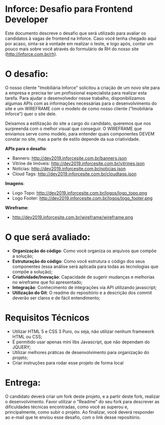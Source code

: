 # Inforce: Desafio para Frontend Developer
Este documento descreve o desafio que será utilizado para avaliar os candidatos à vagas de frontend na Inforce. Caso você tenha chegado aqui por acaso, sinta-se à vontade em realizar o teste, e logo após, contar um pouco mais sobre você através do formulário de RH do nosso site (http://inforce.com.br/rh). 

# O desafio:
O nosso cliente "Imobiliária Inforce" solicitou a criação de um novo site para a empresa e precisa ter um profissional especialista para realizar esta tarefa. Para ajudar o desenvolvedor nesse trabalho, disponibilizamos algumas APIs com as informações necessárias para o desenvolvimento do site e um WIREFRAME com o modelo de como nosso cliente (“Imobiliária Inforce”) quer o site dele.

Deixamos a estilização do site a cargo do candidato, queremos que nos surpreenda com o melhor visual que conseguir. O WIREFRAME que enviamos serve como modelo, para entender quais componentes DEVEM constar no site, mas a parte de estilo depende da sua criatividade.

**APIs para o desafio**: 

- Banners: http://dev2019.inforcesite.com.br/banners.json
- Vitrine de Imóveis: http://dev2019.inforcesite.com.br/vitrines.json
- Notícias: http://dev2019.inforcesite.com.br/noticias.json
- Cloud Tags: http://dev2019.inforcesite.com.br/cloudtags.json

**Imagens**: 
	
- Logo Topo: http://dev2019.inforcesite.com.br/logos/logo_topo.png
- Logo Footer: http://dev2019.inforcesite.com.br/logos/logo_footer.png

**Wireframe**: 

-	http://dev2019.inforcesite.com.br/wireframe/wireframe.png

# O que será avaliado:

- **Organização do código**: Como você organiza os arquivos que compõe a solução;
- **Estruturação do código**: Como você estrutura o código dos seus componentes (essa análise será aplicada para todas as tecnologias que compõe a solução); 
- **Criatividade/Inovação**: Capacidade de sugerir mudanças e melhorias no wireframe que foi apresentado;
- **Integração**: Conhecimento de integrações via API utilizando javascript;
- **Utilização do Git**: O readme do repositório e a descrição dos commit deverão ser claros e de fácil entendimento;

# Requisitos Técnicos
- Utilizar HTML 5 e CSS 3 Puro, ou seja, não utilizar nenhum framework HTML ou CSS;
- É permitido usar apenas mini libs Javascript, que não dependam do JQUERY; 
- Utilizar melhores práticas de desenvolvimento para organização do projeto;
- Criar instruções para rodar esse projeto de forma local

# Entrega:
O candidato deverá criar um fork deste projeto, e a partir deste fork, realizar o desenvolvimento. Favor utilizar o "Readme" do seu fork para descrever as dificuldades técnicas encontradas, como você as superou e, principalmente, como subir o projeto. Ao finalizar, você deverá responder ao e-mail que te enviou esse desafio, com o link desse repositório. 
